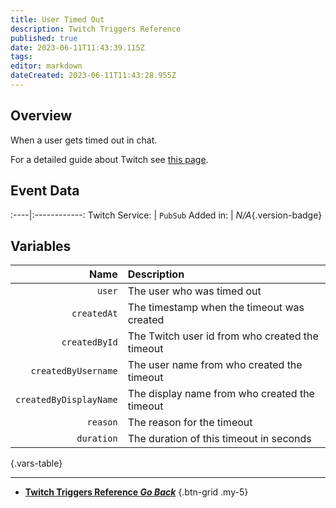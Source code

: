 ```yaml
---
title: User Timed Out
description: Twitch Triggers Reference
published: true
date: 2023-06-11T11:43:39.115Z
tags: 
editor: markdown
dateCreated: 2023-06-11T11:43:28.955Z
---
```


## Overview
When a user gets timed out in chat.

For a detailed guide about Twitch see [this page](/Platforms/Twitch).

## Event Data
:----|:------------:
Twitch Service: | `PubSub`
Added in: | *N/A*{.version-badge}

## Variables
Name | Description
----:|:------------
`user` | The user who was timed out
`createdAt` | The timestamp when the timeout was created
`createdById` | The Twitch user id from who created the timeout 
`createdByUsername` | The user name from who created the timeout
`createdByDisplayName` | The display name from who created the timeout
`reason` | The reason for the timeout
`duration` | The duration of this timeout in seconds
{.vars-table}

---

- [<i class="mdi mdi-chevron-left"></i>**Twitch Triggers Reference *Go Back***](/Triggers/Twitch)
{.btn-grid .my-5}